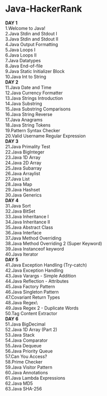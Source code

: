 # Java-HackerRank
**DAY 1**\
1.Welcome to Java!\
2.Java Stdin and Stdout I\
3.Java Stdin and Stdout II\
4.Java Output Formatting\
5.Java Loops I\
6.Java Loops II\
7.Java Datatypes\
8.Java End-of-file\
9.Java Static Initializer Block\
10.Java Int to String\
**DAY 2**\
11.Java Date and Time\
12.Java Currency Formatter\
13.Java Strings Introduction\
14.Java Substring\
15.Java Substring Comparisons\
16.Java String Reverse\
17.Java Anagrams\
18.Java String Tokens\
19.Pattern Syntax Checker\
20.Valid Username Regular Expression\
**DAY 3**\
21.Java Primality Test\
22.Java BigInteger\
23.Java 1D Array\
24.Java 2D Array\
25.Java Subarray\
26.Java Arraylist\
27.Java List\
28.Java Map\
29.Java Hashset\
30.Java Generics\
**DAY 4**\
31.Java Sort\
32.Java BitSet\
33.Java Inheritance I\
34.Java Inheritance II\
35.Java Abstract Class\
36.Java Interface\
37.Java Method Overriding\
38.Java Method Overriding 2 (Super Keyword)\
39.Java Instanceof keyword\
40.Java Iterator\
**DAY 5**\
41.Java Exception Handling (Try-catch)\
42.Java Exception Handling\
43.Java Varargs - Simple Addition\
44.Java Reflection - Attributes\
45.Java Factory Pattern\
46.Java Singleton Pattern\
47.Covariant Return Types\
48.Java Regex\                            
49.Java Regex 2 - Duplicate Words\
50.Tag Content Extractor\
**DAY 6**\
51.Java BigDecimal\
52.Java 1D Array (Part 2)\
53.Java Stack\
54.Java Comparator\
55.Java Dequeue\
56.Java Priority Queue\
57.Can You Access?\
58.Prime Checker\
59.Java Visitor Pattern\
60.Java Annotations\
61.Java Lambda Expressions\
62.Java MD5\
63.Java SHA-256


